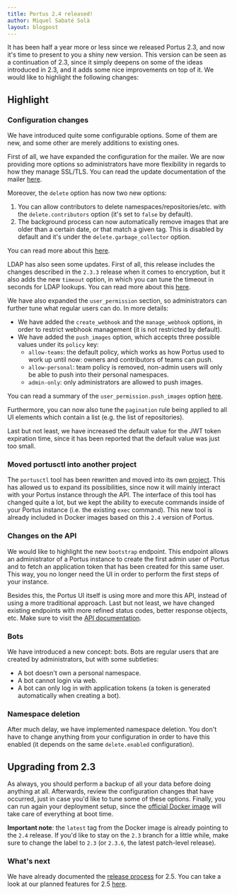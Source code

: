 ```yaml
---
title: Portus 2.4 released!
author: Miquel Sabaté Solà
layout: blogpost
---
```


It has been half a year more or less since we released Portus 2.3, and now it's
time to present to you a shiny new version. This version can be seen as a
continuation of 2.3, since it simply deepens on some of the ideas introduced in
2.3, and it adds some nice improvements on top of it. We would like to highlight
the following changes:

## Highlight

### Configuration changes

We have introduced quite some configurable options. Some of them are new, and
some other are merely additions to existing ones.

First of all, we have expanded the configuration for the mailer. We are now
providing more options so administrators have more flexibility in regards to how
they manage SSL/TLS. You can read the update documentation of the mailer
[here](/docs/Configuring-Portus.html#email-configuration).

Moreover, the `delete` option has now two new options:

1. You can allow contributors to delete namespaces/repositories/etc. with the
   `delete.contributors` option (it's set to `false` by default).
2. The background process can now automatically remove images that are older
   than a certain date, or that match a given tag. This is disabled by default
   and it's under the `delete.garbage_collector` option.

You can read more about this
[here](/docs/Configuring-Portus.html#delete-support).

LDAP has also seen some updates. First of all, this release includes the changes
described in the `2.3.3` release when it comes to encryption, but it also adds
the new `timeout` option, in which you can tune the timeout in seconds for LDAP
lookups. You can read more about this
[here](/docs/Configuring-Portus.html#ldap-support).

We have also expanded the `user_permission` section, so administrators can
further tune what regular users can do. In more details:

- We have added the `create_webhook` and the `manage_webhook` options, in order
  to restrict webhook management (it is not restricted by default).
- We have added the `push_images` option, which accepts three possible values
  under its `policy` key:
  - `allow-teams`: the default policy, which works as how Portus used to work up
    until now: owners and contributors of teams can push.
  - `allow-personal`: team policy is removed, non-admin users will only be able to
    push into their personal namespaces.
  - `admin-only`: only administrators are allowed to push images.

You can read a summary of the `user_permission.push_images` option
[here](/features/3_teams_namespaces_and_users.html#summary-with-all-the-options).

Furthermore, you can now also tune the `pagination` rule being applied to all UI
elements which contain a list (e.g. the list of repositories).

Last but not least, we have increased the default value for the JWT token
expiration time, since it has been reported that the default value was just too
small.

### Moved portusctl into another project

The `portusctl` tool has been rewritten and moved into its own
[project](https://github.com/openSUSE/portusctl). This has allowed us to expand
its possibilities, since now it will mainly interact with your Portus instance
through the API. The interface of this tool has changed quite a lot, but we kept
the ability to execute commands inside of your Portus instance (i.e. the
existing `exec` command). This new tool is already included in Docker images
based on this `2.4` version of Portus.

### Changes on the API

We would like to highlight the new `bootstrap` endpoint. This endpoint allows an
administrator of a Portus instance to create the first admin user of Portus and
to fetch an application token that has been created for this same user. This
way, you no longer need the UI in order to perform the first steps of your
instance.

Besides this, the Portus UI itself is using more and more this API, instead of
using a more traditional approach. Last but not least, we have changed existing
endpoints with more refined status codes, better response objects, etc. Make
sure to visit the [API documentation](/docs/API.html).

### Bots

We have introduced a new concept: bots. Bots are regular users that are created
by administrators, but with some subtleties:

- A bot doesn't own a personal namespace.
- A bot cannot login via web.
- A bot can only log in with application tokens (a token is generated
automatically when creating a bot).

### Namespace deletion

After much delay, we have implemented namespace deletion. You don't have to
change anything from your configuration in order to have this enabled (it
depends on the same `delete.enabled` configuration).

## Upgrading from 2.3

As always, you should perform a backup of all your data before doing anything at
all. Afterwards, review the configuration changes that have occurred, just in
case you'd like to tune some of these options. Finally, you can run again your
deployment setup, since the [official Docker
image](https://hub.docker.com/r/opensuse/portus/) will take care of everything
at boot time.

**Important note**: the `latest` tag from the Docker image is already pointing
to the `2.4` release. If you'd like to stay on the `2.3` branch for a little
while, make sure to change the label to `2.3` (or `2.3.6`, the latest
patch-level release).

### What's next

We have already documented the [release process](/docs/release-schedule.html)
for 2.5. You can take a look at our planned features for 2.5
[here](https://github.com/SUSE/Portus/projects/3).

